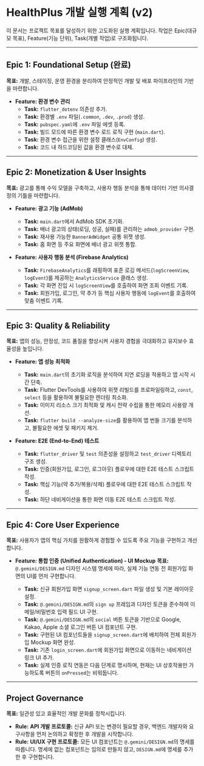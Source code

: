 # HealthPlus 개발 실행 계획 (v2)

이 문서는 프로젝트 목표를 달성하기 위한 고도화된 실행 계획입니다. 작업은 Epic(대규모 목표), Feature(기능 단위), Task(개별 작업)로 구조화됩니다.

---

## Epic 1: Foundational Setup (완료)

**목표:** 개발, 스테이징, 운영 환경을 분리하여 안정적인 개발 및 배포 파이프라인의 기반을 마련합니다.

- **Feature: 환경 변수 관리**
  - **Task:** `flutter_dotenv` 의존성 추가.
  - **Task:** 환경별 `.env` 파일(`.common`, `.dev`, `.prod`) 생성.
  - **Task:** `pubspec.yaml`에 `.env` 파일 에셋 등록.
  - **Task:** 빌드 모드에 따른 환경 변수 로드 로직 구현 (`main.dart`).
  - **Task:** 환경 변수 접근을 위한 설정 클래스(`EnvConfig`) 생성.
  - **Task:** 코드 내 하드코딩된 값을 환경 변수로 대체.

---

## Epic 2: Monetization & User Insights

**목표:** 광고를 통해 수익 모델을 구축하고, 사용자 행동 분석을 통해 데이터 기반 의사결정의 기틀을 마련합니다.

- **Feature: 광고 기능 (AdMob)**
  - **Task:** `main.dart`에서 AdMob SDK 초기화.
  - **Task:** 배너 광고의 상태(로딩, 성공, 실패)를 관리하는 `admob_provider` 구현.
  - **Task:** 재사용 가능한 `BannerAdWidget` 공통 위젯 생성.
  - **Task:** 홈 화면 등 주요 화면에 배너 광고 위젯 통합.

- **Feature: 사용자 행동 분석 (Firebase Analytics)**
  - **Task:** `FirebaseAnalytics`를 래핑하여 표준 로깅 메서드(`logScreenView`, `logEvent`)를 제공하는 `AnalyticsService` 클래스 생성.
  - **Task:** 각 화면 진입 시 `logScreenView`를 호출하여 화면 조회 이벤트 기록.
  - **Task:** 회원가입, 로그인, 약 추가 등 핵심 사용자 행동에 `logEvent`를 호출하여 맞춤 이벤트 기록.

---

## Epic 3: Quality & Reliability

**목표:** 앱의 성능, 안정성, 코드 품질을 향상시켜 사용자 경험을 극대화하고 유지보수 효율성을 높입니다.

- **Feature: 앱 성능 최적화**
  - **Task:** `main.dart`의 초기화 로직을 분석하여 지연 로딩을 적용하고 앱 시작 시간 단축.
  - **Task:** Flutter DevTools를 사용하여 위젯 리빌드를 프로파일링하고, `const`, `select` 등을 활용하여 불필요한 렌더링 최소화.
  - **Task:** 이미지 리소스 크기 최적화 및 캐시 전략 수립을 통한 메모리 사용량 개선.
  - **Task:** `flutter build --analyze-size`를 활용하여 앱 번들 크기를 분석하고, 불필요한 에셋 및 패키지 제거.

- **Feature: E2E (End-to-End) 테스트**
  - **Task:** `flutter_driver` 및 `test` 의존성을 설정하고 `test_driver` 디렉토리 구조 생성.
  - **Task:** 인증(회원가입, 로그인, 로그아웃) 플로우에 대한 E2E 테스트 스크립트 작성.
  - **Task:** 핵심 기능(약 추가/복용/삭제) 플로우에 대한 E2E 테스트 스크립트 작성.
  - **Task:** 하단 네비게이션을 통한 화면 이동 E2E 테스트 스크립트 작성.

---

## Epic 4: Core User Experience

**목표:** 사용자가 앱의 핵심 가치를 원활하게 경험할 수 있도록 주요 기능을 구현하고 개선합니다.

- **Feature: 통합 인증 (Unified Authentication) - UI Mockup**
  **목표:** `@.gemini/DESIGN.md` 디자인 시스템 명세에 따라, 실제 기능 연동 전 회원가입 화면의 UI를 먼저 구현합니다.

  - **Task:** 신규 회원가입 화면 `signup_screen.dart` 파일 생성 및 기본 레이아웃 설정.
  - **Task:** `@.gemini/DESIGN.md`의 `sign up` 프레임과 디자인 토큰을 준수하여 이메일/비밀번호 입력 필드 UI 구현.
  - **Task:** `@.gemini/DESIGN.md`의 `social` 버튼 토큰을 기반으로 Google, Kakao, Apple 소셜 로그인 버튼 UI 컴포넌트 구현.
  - **Task:** 구현된 UI 컴포넌트들을 `signup_screen.dart`에 배치하여 전체 회원가입 Mockup 화면 완성.
  - **Task:** 기존 `login_screen.dart`에 회원가입 화면으로 이동하는 네비게이션 링크 UI 추가.
  - **Task:** 실제 인증 로직 연동은 다음 단계로 명시하며, 현재는 UI 상호작용만 가능하도록 버튼의 `onPressed`는 비워둡니다.

---

## Project Governance

**목표:** 일관성 있고 효율적인 개발 문화를 정착시킵니다.

- **Rule:** **API 개발 프로토콜:** 신규 API 또는 변경이 필요할 경우, 백엔드 개발자와 요구사항을 먼저 논의하고 확정한 후 개발을 시작합니다.
- **Rule:** **UI/UX 구현 프로토콜:** 모든 UI 컴포넌트는 `@.gemini/DESIGN.md`의 명세를 따릅니다. 명세에 없는 컴포넌트는 임의로 만들지 않고, `DESIGN.md`에 명세를 추가한 후 구현합니다.